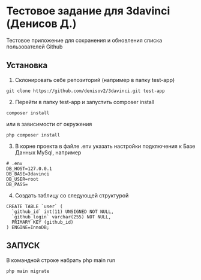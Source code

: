 # Тестовое задание для 3davinci (Денисов Д.)


 Тестовое приложение для сохранения и обновления списка пользователей Github


Установка
---------------------------------

1) Склонировать себе репозиторий (например в папку test-app)
```
git clone https://github.com/denisov2/3davinci.git test-app
```

2) Перейти в папку test-app и запустить composer install
```
composer install
```
или в зависимости от окружения
```
php composer install
```

3) В корне проекта в файле .env указать настройки подключения к Базе Данных MySql, например
```
# .env
DB_HOST=127.0.0.1
DB_BASE=3davinci
DB_USER=root
DB_PASS=
```

4) Создать таблицу со следующей структурой
```
CREATE TABLE `user` (
  `github_id` int(11) UNSIGNED NOT NULL,
  `github_login` varchar(255) NOT NULL,
  PRIMARY KEY (github_id)
) ENGINE=InnoDB;
```

ЗАПУСК
---------------------------------

В командной строке набрать
php main run

```
php main migrate
```